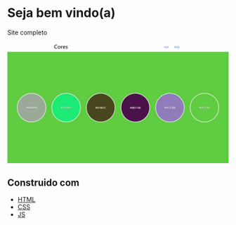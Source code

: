 # Seja bem vindo(a)

<p>Site completo</p>

<a href="https://gabrielvieira1m.github.io/randomColors"><img src="./image/site-completo.jpeg"></a>

## Construido com

- [HTML](https://developer.mozilla.org/pt-BR/docs/Web/HTML)
- [CSS](https://developer.mozilla.org/pt-BR/docs/Web/CSS)
- [JS](https://www.javascript.com/)

